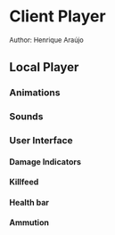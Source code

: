 # Client Player

<sub>Author: Henrique Araújo</sup>


## Local Player

### Animations

### Sounds

### User Interface

#### Damage Indicators

#### Killfeed

#### Health bar

#### Ammution